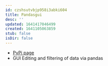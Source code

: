 ```yaml
---
id: czshsutvbjp958i3abki604
title: Pandasgui
desc: ''
updated: 1641417046499
created: 1641105063859
stub: false
isDir: false
---
```



- [PyPi page](https://pypi.org/project/pandasgui/)
- GUI Editing and filtering of data via pandas
